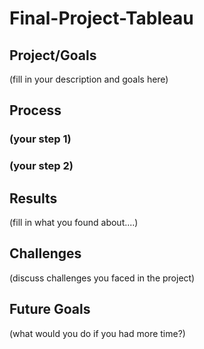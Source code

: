 # Final-Project-Tableau

## Project/Goals
(fill in your description and goals here)

## Process
### (your step 1)
### (your step 2)

## Results
(fill in what you found about....)

## Challenges 
(discuss challenges you faced in the project)

## Future Goals
(what would you do if you had more time?)